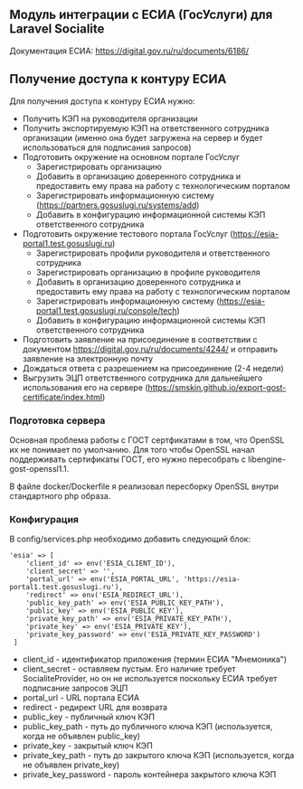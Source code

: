 ## Модуль интеграции с ЕСИА (ГосУслуги) для Laravel Socialite

Документация ЕСИА: https://digital.gov.ru/ru/documents/6186/

## Получение доступа к контуру ЕСИА
Для получения доступа к контуру ЕСИА нужно:
- Получить КЭП на руководителя организации
- Получить экспортируемую КЭП на ответственного сотрудника организации (именно она будет загружена на сервер и будет использоваться для подписания запросов)
- Подготовить окружение на основном портале ГосУслуг
    - Зарегистрировать организацию
    - Добавить в организацию доверенного сотрудника и предоставить ему права на работу с технологическим порталом
    - Зарегистрировать информационную систему (https://partners.gosuslugi.ru/systems/add)
    - Добавить в конфигурацию информационной системы КЭП ответственного сотрудника
- Подготовить окружение тестового портала ГосУслуг (https://esia-portal1.test.gosuslugi.ru)
    - Зарегистрировать профили руководителя и ответственного сотрудника
    - Зарегистрировать организацию в профиле руководителя
    - Добавить в организацию доверенного сотрудника и предоставить ему права на работу с технологическим порталом
    - Зарегистрировать информационную систему (https://esia-portal1.test.gosuslugi.ru/console/tech)
    - Добавить в конфигурацию информационной системы КЭП ответственного сотрудника
- Подготовить заявление на присоединение в соответствии с документом https://digital.gov.ru/ru/documents/4244/ и отправить заявление на электронную почту
- Дождаться ответа с разрешением на присоединение (2-4 недели)
- Выгрузить ЭЦП ответственного сотрудника для дальнейшего использования его на сервере (https://smskin.github.io/export-gost-certificate/index.html)

### Подготовка сервера
Основная проблема работы с ГОСТ сертфикатами в том, что OpenSSL их не понимает по умолчанию. Для того чтобы OpenSSL начал поддерживать сертификаты ГОСТ, его нужно пересобрать с libengine-gost-openssl1.1.

В файле docker/Dockerfile я реализовал пересборку OpenSSL внутри стандартного php образа.

### Конфигурация
В config/services.php необходимо добавить следующий блок:

    'esia' => [  
	    'client_id' => env('ESIA_CLIENT_ID'),  
	    'client_secret' => '',  
	    'portal_url' => env('ESIA_PORTAL_URL', 'https://esia-portal1.test.gosuslugi.ru'),  
	    'redirect' => env('ESIA_REDIRECT_URL'),  
	    'public_key_path' => env('ESIA_PUBLIC_KEY_PATH'),
	    'public_key' => env('ESIA_PUBLIC_KEY'), 
	    'private_key_path' => env('ESIA_PRIVATE_KEY_PATH'),
	    'private_key' => env('ESIA_PRIVATE_KEY'),
	    'private_key_password' => env('ESIA_PRIVATE_KEY_PASSWORD')
	 ]
- client_id - идентификатор приложения (термин ЕСИА "Мнемоника")
- client_secret - оставляем пустым. Его наличие требует SocialiteProvider, но он не используется поскольку ЕСИА требует подписание запросов ЭЦП
- portal_url - URL портала ЕСИА
- redirect - редирект URL для возврата
- public_key - публичный ключ КЭП
- public_key_path - путь до публичного ключа КЭП (используется, когда не объявлен public_key)
- private_key - закрытый ключ КЭП
- private_key_path - путь до закрытого ключа КЭП (используется, когда не объявлен private_key)
- private_key_password - пароль контейнера закрытого ключа КЭП
